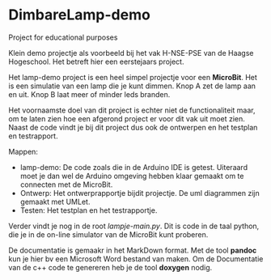 # DimbareLamp-demo
Project for educational purposes

Klein demo projectje als voorbeeld bij het vak H-NSE-PSE van de Haagse Hogeschool. Het betreft hier een eerstejaars project.

Het lamp-demo project is een heel simpel projectje voor een **MicroBit**. Het is een simulatie van een lamp die je kunt dimmen. Knop A zet de lamp aan en uit. Knop B laat meer of minder leds branden.

Het voornaamste doel van dit project is echter niet de functionaliteit maar, om te laten zien hoe een afgerond project er voor dit vak uit moet zien. Naast de code vindt je bij dit project dus ook de ontwerpen en het testplan en testrapport.

Mappen:

- lamp-demo:  De code zoals die in de Arduino IDE is getest. Uiteraard moet je dan wel de Arduino omgeving hebben klaar gemaakt om te connecten met de MicroBit.
- Ontwerp: Het ontwerprapportje bijdit projectje. De uml diagrammen zijn gemaakt met UMLet.
- Testen: Het testplan en het testrapportje.

Verder vindt je nog in de root *lampje-main.py*. Dit is code in de taal python, die je in de on-line simulator van de MicroBit kunt proberen.

De documentatie is gemaakr in het MarkDown format. Met de tool **pandoc** kun je hier bv een Microsoft Word bestand van maken. Om de Documentatie van de c++ code te genereren heb je de tool **doxygen** nodig. 
